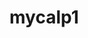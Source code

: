 # mycalp1
<!DOCTYPE html>
<html>
<head>
	<title>calculator</title>
	<style>
		.c1{
			padding: 15px 15px;
			margin: 15px 15px;
			border: 1px solid green;
			background-color: yellow;
			width: 75PX;
			height: 75PX;
			font-size: 30PX;
			border-radius: 15PX;
		}

		.t
		{
			padding:20px  75px;
			border-radius:95px;
			background-color: lightgreen;
			align-items: flex-start;
			align-items: flex-start;
			font-size: 25px; 
	</style>
	<script >
		function ac() {
			document.getElementById("res").value="";
		}
		function show(input) 
		{
			document.getElementById("res").value+=input;
			
		}
		function cal() {
			let answer=eval(document.getElementById("res").value);
			document.getElementById("res").value=answer;
		}

	</script>
</head>
<body>

<table border="10" cellspacing="5PX" cellpadding="5PX" bgcolor="grey" align="center">
	<caption><h1 class="h" >MATHS ON HAND NOW<h1 cellspacing="0px"></caption>
	<tr>
		<td colspan="3" class="t1" ><input id="res" type="text" class="t" name=""></td>
		<td><button class="c1" style="background-color: red"  onmouseover="ac()">AC</button></td>
	</tr>
	<tr>
		<td align="center"><button class="c1" onclick="show('1')">1</button> </td>
		<td align="center"><button class="c1" onclick="show('2')">2</button> </td>
		<td align="center"><button class="c1" onclick="show('3')">3</button> </td>		
		<td align="center"><button class="c1" onclick="show('+')">+</button> </td>
	</tr>

	<tr>
		<td align="center"><button class="c1" onclick="show('4')">4</button> </td>
		<td align="center"><button class="c1" onclick="show('5')">5</button> </td>
		<td align="center"><button class="c1" onclick="show('6')">6</button> </td>		
		<td align="center"><button class="c1" onclick="show('-')">-</button> </td>
	</tr>

	<tr>
		<td align="center"><button class="c1" onclick="show('7')">7</button> </td>
		<td align="center"><button class="c1" onclick="show('8')">8</button> </td>
		<td align="center"><button class="c1" onclick="show('9')">9</button> </td>		
		<td align="center"><button class="c1" onclick="show('*')">*</button> </td>
	</tr>

	<tr>
		<td align="center"><button class="c1" onclick="show('0')">0</button> </td>
		<td align="center"><button class="c1" onclick="show('%')">%</button> </td>
		<td align="center"><button class="c1" onclick="show('/')">/</button> </td>		
		<td align="center"><button class="c1" onclick="cal('=')">=</button> </td>
	</tr>

		<tr>
		<td align="center"><button class="c1" onclick="show('(')">(</button> </td>
		<td align="center"><button class="c1" onclick="show(')')">)</button> </td>
		<td align="center"><button class="c1" onclick="show('.')">.</button> </td>		
		<td align="center"><button class="c1" onclick="show('**')">^</button> </td>
	</tr>
	    <td colspan="4"><center><h1 style="font-weight: 1000px;"><button class="p" type="button" onclick="f1()">PRINT</button><h1></center></td>


</table>


<script >		
	function f1(){
		print()
	}
	
</script>

</body>
</html>
